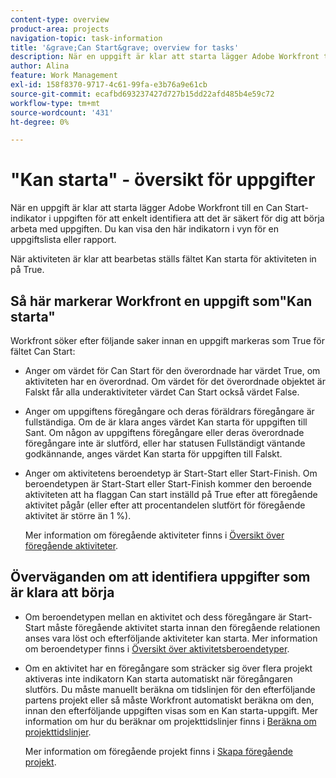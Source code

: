 ```yaml
---
content-type: overview
product-area: projects
navigation-topic: task-information
title: '&grave;Can Start&grave; overview for tasks'
description: När en uppgift är klar att starta lägger Adobe Workfront till en Can Start-indikator i uppgiften för att enkelt identifiera att det är säkert för dig att börja arbeta med uppgiften. Du kan visa den här indikatorn i vyn för en uppgiftslista eller rapport.
author: Alina
feature: Work Management
exl-id: 158f8370-9717-4c61-99fa-e3b76a9e61cb
source-git-commit: ecafbd693237427d727b15dd22afd485b4e59c72
workflow-type: tm+mt
source-wordcount: '431'
ht-degree: 0%

---
```


# &quot;Kan starta&quot; - översikt för uppgifter

När en uppgift är klar att starta lägger Adobe Workfront till en Can Start-indikator i uppgiften för att enkelt identifiera att det är säkert för dig att börja arbeta med uppgiften. Du kan visa den här indikatorn i vyn för en uppgiftslista eller rapport.

När aktiviteten är klar att bearbetas ställs fältet Kan starta för aktiviteten in på True.

## Så här markerar Workfront en uppgift som&quot;Kan starta&quot;

Workfront söker efter följande saker innan en uppgift markeras som True för fältet Can Start:

* Anger om värdet för Can Start för den överordnade har värdet True, om aktiviteten har en överordnad. Om värdet för det överordnade objektet är Falskt får alla underaktiviteter värdet Can Start också värdet False.
* Anger om uppgiftens föregångare och deras föräldrars föregångare är fullständiga. Om de är klara anges värdet Kan starta för uppgiften till Sant. Om någon av uppgiftens föregångare eller deras överordnade föregångare inte är slutförd, eller har statusen Fullständigt väntande godkännande, anges värdet Kan starta för uppgiften till Falskt.
* Anger om aktivitetens beroendetyp är Start-Start eller Start-Finish. Om beroendetypen är Start-Start eller Start-Finish kommer den beroende aktiviteten att ha flaggan Can start inställd på True efter att föregående aktivitet pågår (eller efter att procentandelen slutfört för föregående aktivitet är större än 1 %).

  Mer information om föregående aktiviteter finns i [Översikt över föregående aktiviteter](../../../manage-work/tasks/use-prdcssrs/predecessors-overview.md).

## Överväganden om att identifiera uppgifter som är klara att börja

* Om beroendetypen mellan en aktivitet och dess föregångare är Start-Start måste föregående aktivitet starta innan den föregående relationen anses vara löst och efterföljande aktiviteter kan starta. Mer information om beroendetyper finns i [Översikt över aktivitetsberoendetyper](../../../manage-work/tasks/use-prdcssrs/task-dependency-types.md).
* Om en aktivitet har en föregångare som sträcker sig över flera projekt aktiveras inte indikatorn Kan starta automatiskt när föregångaren slutförs. Du måste manuellt beräkna om tidslinjen för den efterföljande partens projekt eller så måste Workfront automatiskt beräkna om den, innan den efterföljande uppgiften visas som en Kan starta-uppgift. Mer information om hur du beräknar om projekttidslinjer finns i [Beräkna om projekttidslinjer](../../../manage-work/projects/manage-projects/recalculate-project-timeline.md).

  Mer information om föregående projekt finns i [Skapa föregående projekt](../../../manage-work/tasks/use-prdcssrs/cross-project-predecessors.md).
